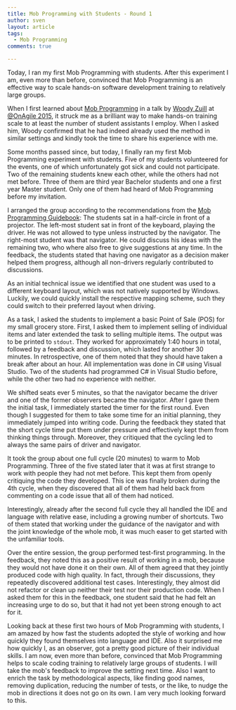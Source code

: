 ```yaml
---
title: Mob Programming with Students - Round 1
author: sven
layout: article
tags:
  - Mob Programming
comments: true

---
```


Today, I ran my first Mob Programming with students. After this experiment I am, even more than before, convinced that Mob Programming is an effective way to scale hands-on software development training to relatively large groups.

<!-- more -->

When I first learned about [Mob Programming][1] in a talk by [Woody Zuill][2] at [@OnAgile 2015][3], it struck me as a brilliant way to make hands-on training scale to at least the number of student assistants I employ. When I asked him, Woody confirmed that he had indeed already used the method in similar settings and kindly took the time to share his experience with me. 

Some months passed since, but today, I finally ran my first Mob Programming experiment with students. Five of my students volunteered for the events, one of which unfortunately got sick and could not participate. Two of the remaining students knew each other, while the others had not met before. Three of them are third year Bachelor students and one a first year Master student. Only one of them had heard of Mob Programming before my invitation.

I arranged the group according to the recommendations from the [Mob Programming Guidebook][4]: The students sat in a half-circle in front of a projector. The left-most student sat in front of the keyboard, playing the driver. He was not allowed to type unless instructed by the navigator. The right-most student was that navigator. He could discuss his ideas with the remaining two, who where also free to give suggestions at any time. In the feedback, the students stated that having one navigator as a decision maker helped them progress, although all non-drivers regularly contributed to discussions.

As an initial technical issue we identified that one student was used to a different keyboard layout, which was not natively supported by Windows. Luckily, we could quickly install the respective mapping scheme, such they could switch to their preferred layout when driving.

As a task, I asked the students to implement a basic Point of Sale (POS) for my small grocery store. First, I asked them to implement selling of individual items and later extended the task to selling multiple items. The output was to be printed to `stdout`. They worked for approximately 1:40 hours in total, followed by a feedback and discussion, which lasted for another 30 minutes. In retrospective, one of them noted that they should have taken a break after about an hour. All implementation was done in C# using Visual Studio. Two of the students had programmed C# in Visual Studio before, while the other two had no experience with neither.

We shifted seats ever 5 minutes, so that the navigator became the driver and one of the former observers became the navigator. After I gave them the initial task, I immediately started the timer for the first round. Even though I suggested for them to take some time for an initial planning, they immediately jumped into writing code. During the feedback they stated that the short cycle time put them under pressure and effectively kept them from thinking things through. Moreover, they critiqued that the cycling led to always the same pairs of driver and navigator.

It took the group about one full cycle (20 minutes) to warm to Mob Programming. Three of the five stated later that it was at first strange to work with people they had not met before. This kept them from openly critiquing the code they developed. This ice was finally broken during the 4th cycle, when they discovered that all of them had held back from commenting on a code issue that all of them had noticed.

Interestingly, already after the second full cycle they all handled the IDE and language with relative ease, including a growing number of shortcuts. Two of them stated that working under the guidance of the navigator and with the joint knowledge of the whole mob, it was much easer to get started with the unfamiliar tools.

Over the entire session, the group performed test-first programming. In the feedback, they noted this as a positive result of working in a mob, because they would not have done it on their own. All of them agreed that they jointly produced code with high quality. In fact, through their discussions, they repeatedly discovered additional test cases. Interestingly, they almost did not refactor or clean up neither their test nor their production code. When I asked them for this in the feedback, one student said that he had felt an increasing urge to do so, but that it had not yet been strong enough to act for it.

Looking back at these first two hours of Mob Programming with students, I am amazed by how fast the students adopted the style of working and how quickly they found themselves into language and IDE. Also it surprised me how quickly I, as an observer, got a pretty good picture of their individual skills. I am now, even more than before, convinced that Mob Programming helps to scale coding training to relatively large groups of students. I will take the mob's feedback to improve the setting next time. Also I want to enrich the task by methodological aspects, like finding good names, removing duplication, reducing the number of tests, or the like, to nudge the mob in directions it does not go on its own. I am very much looking forward to this.

 [1]: http://mobprogramming.org/mob-programming-basics/
 [2]: http://zuill.us/WoodyZuill/
 [3]: http://www.agilealliance.org/programs/onagile-virtual-conference/
 [4]: https://leanpub.com/mobprogrammingguidebook